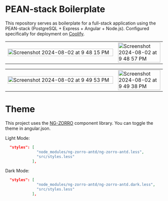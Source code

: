 # PEAN-stack Boilerplate

This repository serves as boilerplate for a full-stack application using the PEAN-stack (PostgreSQL + Express + Angular + Node.js). Configured specifically for deployment on [Coolify](https://coolify.io).
<table>
  <tr>
    <td width="70%"><img src="https://github.com/user-attachments/assets/1ee85fcd-c0e5-433d-9307-f92a496cdd6a" alt="Screenshot 2024-08-02 at 9 48 15 PM" width="100%"></td>
    <td width="30%"><img src="https://github.com/user-attachments/assets/366b0af4-7ad7-4adc-9b95-2018f6eb7c37" alt="Screenshot 2024-08-02 at 9 48 57 PM" width="100%"></td>
  </tr>
</table>

<table>
  <tr>
    <td width="70%"><img src="https://github.com/user-attachments/assets/9abfdbdf-1562-4a7b-8b30-c0e30a54c53a" alt="Screenshot 2024-08-02 at 9 49 53 PM" width="100%"></td>
    <td width="30%"><img src="https://github.com/user-attachments/assets/e1ec6375-2cda-41dc-ac7c-9f463075ff85" alt="Screenshot 2024-08-02 at 9 49 38 PM" width="100%"></td>
  </tr>
</table>

# Theme
This project uses the [NG-ZORRO](https://ng.ant.design/docs/introduce/en) component library. You can toggle the theme in angular.json.

Light Mode:
```json
  "styles": [
              "node_modules/ng-zorro-antd/ng-zorro-antd.less",
              "src/styles.less"
            ],
```

Dark Mode:
```json
  "styles": [
              "node_modules/ng-zorro-antd/ng-zorro-antd.dark.less",
              "src/styles.less"
            ],
```
